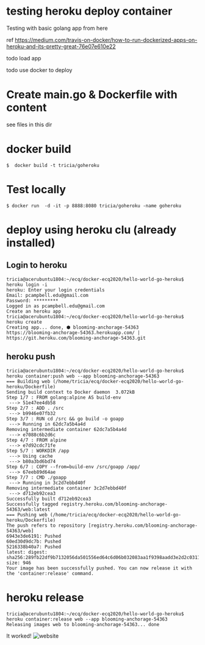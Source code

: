 # testing heroku deploy  container
Testing with basic golang app from here

ref https://medium.com/travis-on-docker/how-to-run-dockerized-apps-on-heroku-and-its-pretty-great-76e07e610e22


todo load app

todo use docker to deploy
# Create main.go & Dockerfile with content
see files in this dir
# docker build
```
$  docker build -t tricia/goheroku
```
# Test locally
```
$ docker run  -d -it -p 8888:8080 tricia/goheroku -name goheroku
```
# deploy using heroku clu (already installed) 
## Login to heroku
```
tricia@acerubuntu1804:~/ecq/docker-ecq2020/hello-world-go-heroku$ heroku login -i
heroku: Enter your login credentials
Email: pcampbell.edu@gmail.com
Password: *********
Logged in as pcampbell.edu@gmail.com
Create an heroku app
tricia@acerubuntu1804:~/ecq/docker-ecq2020/hello-world-go-heroku$ heroku create
Creating app... done, ⬢ blooming-anchorage-54363
https://blooming-anchorage-54363.herokuapp.com/ | https://git.heroku.com/blooming-anchorage-54363.git
```
## heroku push
```
tricia@acerubuntu1804:~/ecq/docker-ecq2020/hello-world-go-heroku$ heroku container:push web --app blooming-anchorage-54363
=== Building web (/home/tricia/ecq/docker-ecq2020/hello-world-go-heroku/Dockerfile)
Sending build context to Docker daemon  3.072kB
Step 1/7 : FROM golang:alpine AS build-env
 ---> 51e47ee4db58
Step 2/7 : ADD . /src
 ---> b9946e07fb32
Step 3/7 : RUN cd /src && go build -o goapp
 ---> Running in 62dc7a5b4a4d
Removing intermediate container 62dc7a5b4a4d
 ---> e7088c6b2d6c
Step 4/7 : FROM alpine
 ---> e7d92cdc71fe
Step 5/7 : WORKDIR /app
 ---> Using cache
 ---> b80a3bd6bd74
Step 6/7 : COPY --from=build-env /src/goapp /app/
 ---> 67eeb89d64ae
Step 7/7 : CMD ./goapp
 ---> Running in 3c2d7ebbd40f
Removing intermediate container 3c2d7ebbd40f
 ---> d712eb92cea3
Successfully built d712eb92cea3
Successfully tagged registry.heroku.com/blooming-anchorage-54363/web:latest
=== Pushing web (/home/tricia/ecq/docker-ecq2020/hello-world-go-heroku/Dockerfile)
The push refers to repository [registry.heroku.com/blooming-anchorage-54363/web]
6943e3de6191: Pushed
60ed30d9dc7b: Pushed
5216338b40a7: Pushed
latest: digest: sha256:289fb22df9b7132056da501556ed64c6d06b032083aa1f9398aadd3e2d2c0311 size: 946
Your image has been successfully pushed. You can now release it with the 'container:release' command.
```
# heroku release
```
tricia@acerubuntu1804:~/ecq/docker-ecq2020/hello-world-go-heroku$ heroku container:release web --app blooming-anchorage-54363
Releasing images web to blooming-anchorage-54363... done
```
It worked!
![website](heroku-deploy.golang)


